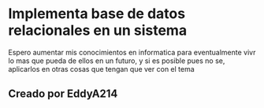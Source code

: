 # Implementa base de datos relacionales en un sistema
Espero aumentar mis conocimientos en informatica para eventualmente vivr lo mas que pueda de ellos en un futuro, y si es posible pues no se, aplicarlos en otras cosas que tengan que ver con el tema
## Creado por EddyA214
